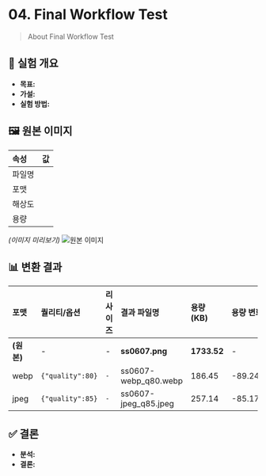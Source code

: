 # 04. Final Workflow Test

> About Final Workflow Test

## 🔬 실험 개요

- **목표:**
- **가설:**
- **실험 방법:**

## 🖼️ 원본 이미지

| 속성   | 값  |
| :----- | :-- |
| 파일명 |     |
| 포맷   |     |
| 해상도 |     |
| 용량   |     |

_(이미지 미리보기)_
![원본 이미지](./image/original.png)

## 📊 변환 결과

<!-- RESULT_TABLE_START -->
| 포맷 | 퀄리티/옵션 | 리사이즈 | 결과 파일명 | 용량 (KB) | 용량 변화 |
|:---|:---|:---|:---|:---|:---|
| **(원본)** | - | - | **ss0607.png** | **1733.52** | - |
| webp | `{"quality":80}` | `-` | ss0607-webp_q80.webp | 186.45 | -89.24% |
| jpeg | `{"quality":85}` | `-` | ss0607-jpeg_q85.jpeg | 257.14 | -85.17% |

<!-- RESULT_TABLE_END -->

## ✅ 결론

- **분석:**
- **결론:**

